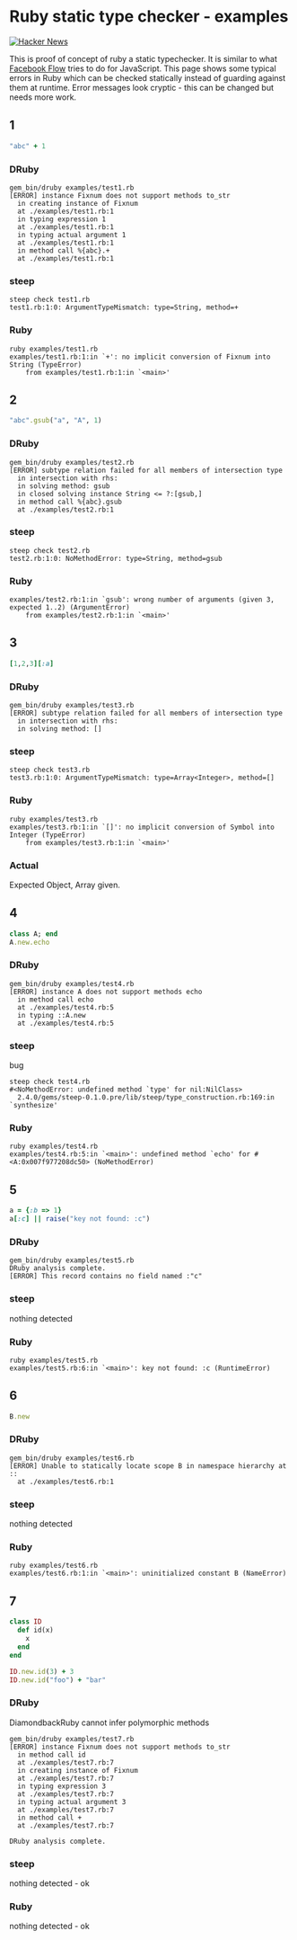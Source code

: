 # Ruby static type checker - examples

[![Hacker News](https://img.shields.io/badge/Hacker%20News-Y-orange.svg)](https://news.ycombinator.com/item?id=15528660)

This is proof of concept of ruby a static typechecker. It is similar to what [Facebook Flow](https://github.com/facebook/flow) tries to do for JavaScript. This page shows some typical errors in Ruby which can be checked statically instead of guarding against them at runtime. Error messages look cryptic - this can be changed but needs more work.

## 1

```ruby
"abc" + 1
```

### DRuby

```
gem_bin/druby examples/test1.rb
[ERROR] instance Fixnum does not support methods to_str
  in creating instance of Fixnum
  at ./examples/test1.rb:1
  in typing expression 1
  at ./examples/test1.rb:1
  in typing actual argument 1
  at ./examples/test1.rb:1
  in method call %{abc}.+
  at ./examples/test1.rb:1
```

### steep

```
steep check test1.rb
test1.rb:1:0: ArgumentTypeMismatch: type=String, method=+
```

### Ruby

```
ruby examples/test1.rb
examples/test1.rb:1:in `+': no implicit conversion of Fixnum into String (TypeError)
	from examples/test1.rb:1:in `<main>'
```

## 2

```ruby
"abc".gsub("a", "A", 1)
```

### DRuby

```
gem_bin/druby examples/test2.rb
[ERROR] subtype relation failed for all members of intersection type
  in intersection with rhs:
  in solving method: gsub
  in closed solving instance String <= ?:[gsub,]
  in method call %{abc}.gsub
  at ./examples/test2.rb:1
```

### steep

```
steep check test2.rb
test2.rb:1:0: NoMethodError: type=String, method=gsub
```

### Ruby

```
examples/test2.rb:1:in `gsub': wrong number of arguments (given 3, expected 1..2) (ArgumentError)
	from examples/test2.rb:1:in `<main>'
```

## 3

```ruby
[1,2,3][:a]
```

### DRuby

```
gem_bin/druby examples/test3.rb
[ERROR] subtype relation failed for all members of intersection type
  in intersection with rhs:
  in solving method: []
```

### steep

```
steep check test3.rb
test3.rb:1:0: ArgumentTypeMismatch: type=Array<Integer>, method=[]
```

### Ruby

```
ruby examples/test3.rb
examples/test3.rb:1:in `[]': no implicit conversion of Symbol into Integer (TypeError)
	from examples/test3.rb:1:in `<main>'
```

### Actual

Expected Object, Array given.

## 4

```ruby
class A; end
A.new.echo
```

### DRuby

```
gem_bin/druby examples/test4.rb
[ERROR] instance A does not support methods echo
  in method call echo
  at ./examples/test4.rb:5
  in typing ::A.new
  at ./examples/test4.rb:5
```

### steep

bug

```
steep check test4.rb
#<NoMethodError: undefined method `type' for nil:NilClass>
  2.4.0/gems/steep-0.1.0.pre/lib/steep/type_construction.rb:169:in `synthesize'
```

### Ruby

```
ruby examples/test4.rb
examples/test4.rb:5:in `<main>': undefined method `echo' for #<A:0x007f977208dc50> (NoMethodError)
```

## 5

```ruby
a = {:b => 1}
a[:c] || raise("key not found: :c")
```

### DRuby

```
gem_bin/druby examples/test5.rb
DRuby analysis complete.
[ERROR] This record contains no field named :"c"
```

### steep

nothing detected

### Ruby

```
ruby examples/test5.rb
examples/test5.rb:6:in `<main>': key not found: :c (RuntimeError)
```

## 6

```ruby
B.new
```

### DRuby

```
gem_bin/druby examples/test6.rb
[ERROR] Unable to statically locate scope B in namespace hierarchy at ::
  at ./examples/test6.rb:1
```

### steep

nothing detected

### Ruby

```
ruby examples/test6.rb
examples/test6.rb:1:in `<main>': uninitialized constant B (NameError)
```

## 7

```ruby
class ID
  def id(x)
    x
  end
end

ID.new.id(3) + 3
ID.new.id("foo") + "bar"

```

### DRuby

DiamondbackRuby cannot infer polymorphic methods

```
gem_bin/druby examples/test7.rb
[ERROR] instance Fixnum does not support methods to_str
  in method call id
  at ./examples/test7.rb:7
  in creating instance of Fixnum
  at ./examples/test7.rb:7
  in typing expression 3
  at ./examples/test7.rb:7
  in typing actual argument 3
  at ./examples/test7.rb:7
  in method call +
  at ./examples/test7.rb:7

DRuby analysis complete.
```

### steep

nothing detected - ok

### Ruby

nothing detected - ok
